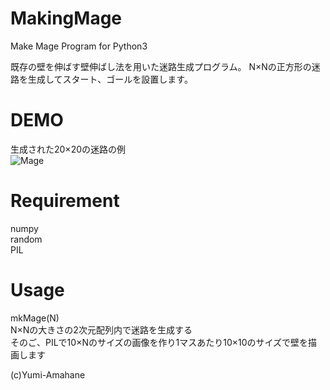 # MakingMage
Make Mage Program for Python3

既存の壁を伸ばす壁伸ばし法を用いた迷路生成プログラム。
N×Nの正方形の迷路を生成してスタート、ゴールを設置します。

# DEMO
生成された20×20の迷路の例  
![Mage](https://user-images.githubusercontent.com/51439946/92684232-f117a700-f36f-11ea-8998-97a912dad374.jpg)

# Requirement
numpy  
random  
PIL  

# Usage  
mkMage(N)  
N×Nの大きさの2次元配列内で迷路を生成する  
そのご、PILで10×Nのサイズの画像を作り1マスあたり10×10のサイズで壁を描画します

(c)Yumi-Amahane

